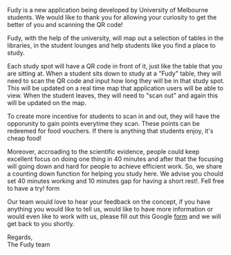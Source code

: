<!-- Global site tag (gtag.js) - Google Analytics -->
<script async src="https://www.googletagmanager.com/gtag/js?id=UA-124560072-1"></script>
<script>
  window.dataLayer = window.dataLayer || [];
  function gtag(){dataLayer.push(arguments);}
  gtag('js', new Date());

  gtag('config', 'UA-124560072-1');
</script>
  <!DOCTYPE html>
<html>
<head>
    <title>Grey Li's Pomodoro Clock</title>
    <meta name="viewport" content="width=device-width, initial-scale=1.0"/>
    <link href="//cdn.bootcss.com/bootstrap/3.3.7/css/bootstrap.min.css" rel="stylesheet">
    <link href="css/style.css" rel="stylesheet">
    <link href='https://fonts.googleapis.com/css?family=Orbitron' rel='stylesheet' type='text/css'>
    <link href='https://fonts.googleapis.com/css?family=Pacifico|Open+Sans:300' rel='stylesheet' type='text/css'>
    <link rel="shortcut icon" href="image/favicon.ico" type="image/x-icon">
</head>
<body>
<p> Fudy is a new application being developed by University of Melbourne students. We would like to thank you for allowing your curiosity to get the better of you and scanning the QR code!
  <br />
<p> Fudy, with the help of the university, will map out a selection of tables in the libraries, in the student lounges and help students like you find a place to study.
  <br />
<p> Each study spot will have a QR code in front of it, just like the table that you are sitting at. When a student sits down to study at a "Fudy" table, they will need to scan the QR code and input how long they will be in that study spot. This will be updated on a real time map that application users will be able to view. When the student leaves, they will need to "scan out" and again this will be updated on the map.
  <br />
<p> To create more incentive for students to scan in and out, they will have the opporunity to gain points everytime they scan. These points can be redeemed for food vouchers. If there is anything that students enjoy, it's cheap food!
  <br />
<p> Moreover, accroading to the scientific evidence, people could keep excellent focus on doing one thing in 40 minutes and after that the focusing will going down and hard for people to achieve efficient work. So, we share a counting down function for helping you study here. We advise you chould set 40 minutes working and 10 minutes gap for having a short rest!. Fell free to have a try! <ahref="https://greyli.github.io/pomodoro/"> form</a>
  <br />
<p> Our team would love to hear your feedback on the concept, if you have anything you would like to tell us, would like to have more information or would even like to work with us, please fill out this Google <a href="https://docs.google.com/forms/d/e/1FAIpQLSevrbuux86zDOM5tgVasoI7oqa2XSmrMYuPUnepvgnHAVvQuw/viewform?usp=sf_link "> form</a> and we will get back to you shortly.
  <br />
<p>Regards,
   <br />
  The Fudy team
</body>
</html>
